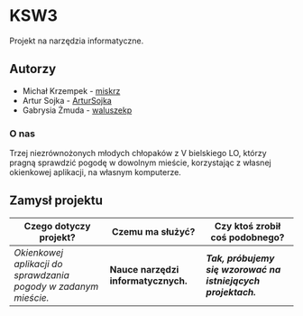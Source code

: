 # KSW3

Projekt na narzędzia informatyczne.

## Autorzy

- Michał Krzempek - [miskrz](https://github.com/miskrz)
- Artur Sojka - [ArturSojka](https://github.com/ArturSojka)
- Gabrysia Żmuda - [waluszekp](https://github.com/waluszekp)

### O nas

Trzej niezrównożonych młodych chłopaków z V bielskiego LO, którzy pragną sprawdzić pogodę w dowolnym mieście, korzystając z własnej okienkowej aplikacji, na własnym komputerze.

## Zamysł projektu

| Czego dotyczy projekt?                                          | Czemu ma służyć?                    | Czy ktoś zrobił coś podobnego?                                |
| --------------------------------------------------------------- | ----------------------------------- | ------------------------------------------------------------- |
| _Okienkowej aplikacji do sprawdzania pogody w zadanym mieście._ | **Nauce narzędzi informatycznych.** | **_Tak, próbujemy się wzorować na istniejących projektach._** |
